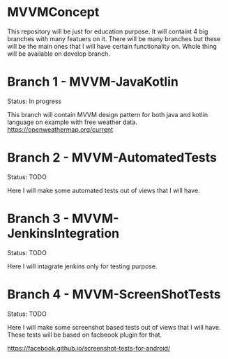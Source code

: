 # MVVMConcept

This repository will be just for education purpose.
It will containt 4 big branches with many featuers on it.
There will be many branches but these will be the main ones that I will have certain functionality on.
Whole thing will be available on develop branch.

# Branch 1 - MVVM-JavaKotlin

Status: In progress

This branch will contain MVVM design pattern for both java and kotlin language on example with free weather data.
https://openweathermap.org/current

# Branch 2 - MVVM-AutomatedTests

Status: TODO

Here I will make some automated tests out of views that I will have.

# Branch 3 - MVVM-JenkinsIntegration

Status: TODO

Here I will intagrate jenkins only for testing purpose.

# Branch 4 - MVVM-ScreenShotTests

Status: TODO

Here I will make some screenshot based tests out of views that I will have.
These tests will be based on facbeook plugin for that.

https://facebook.github.io/screenshot-tests-for-android/
